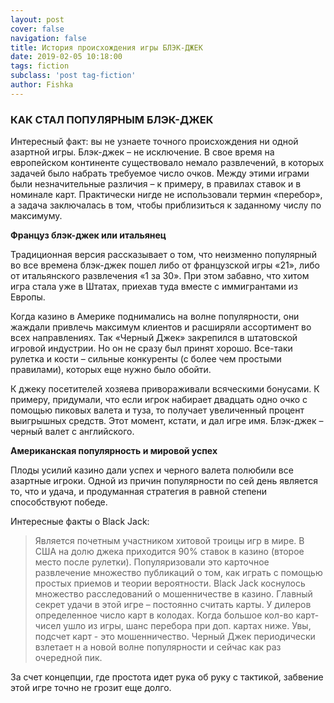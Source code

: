 ```yaml
---
layout: post
cover: false
navigation: false
title: История происхождения игры БЛЭК-ДЖЕК
date: 2019-02-05 10:18:00
tags: fiction
subclass: 'post tag-fiction'
author: Fishka
---
```


### КАК СТАЛ ПОПУЛЯРНЫМ БЛЭК-ДЖЕК

Интересный факт: вы не узнаете точного происхождения ни одной азартной игры. Блэк-джек – не исключение. В свое время на европейском континенте существовало немало развлечений, в которых задачей было набрать требуемое число очков. Между этими играми были незначительные различия – к примеру, в правилах ставок и в номинале карт. Практически нигде не использовали термин «перебор», а задача заключалась в том, чтобы приблизиться к заданному числу по максимуму.

**Француз блэк-джек или итальянец**

Традиционная версия рассказывает о том, что неизменно популярный во все времена блэк-джек пошел либо от французской игры «21», либо от итальянского развлечения «1 за 30». При этом забавно, что хитом игра стала уже в Штатах, приехав туда вместе с иммигрантами из Европы. 

Когда казино в Америке поднимались на волне популярности, они жаждали привлечь максимум клиентов и расширяли ассортимент во всех направлениях. Так «Черный Джек» закрепился в штатовской игровой индустрии. Но он не сразу был принят хорошо. Все-таки рулетка и кости – сильные конкуренты (с более чем простыми правилами), которых еще нужно было обойти. 

К джеку посетителей хозяева привораживали всяческими бонусами. К примеру, придумали, что если игрок набирает двадцать одно очко с помощью пиковых валета и туза, то получает увеличенный процент выигрышных средств. Этот момент, кстати, и дал игре имя. Блэк-джек – черный валет с английского.

**Американская популярность и мировой успех**

Плоды усилий казино дали успех и черного валета полюбили все азартные игроки. Одной из причин популярности по сей день является то, что и удача, и продуманная стратегия в равной степени способствуют победе.

Интересные факты о Black Jack:

> Является почетным участником хитовой троицы игр в мире. В США на долю джека приходится 90% ставок в казино (второе место после рулетки).
> Популяризовали это карточное развлечение множество публикаций о том, как играть с помощью простых приемов и теории вероятности.
> Black Jack коснулось множество расследований о мошенничестве в казино.
> Главный секрет удачи в этой игре – постоянно считать карты. У дилеров определенное число карт в колодах. Когда большое кол-во карт-чисел ушло из игры, шанс перебора при доп. картах ниже. Увы, подсчет карт - это мошенничество.
> Черный Джек периодически взлетает н
а новой волне популярности и сейчас как раз очередной пик. 

За счет концепции, где простота идет рука об руку с тактикой, забвение этой игре точно не грозит еще долго. 

